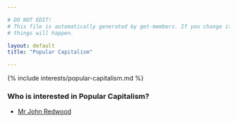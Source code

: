```yaml
---

# DO NOT EDIT!
# This file is automatically generated by get-members. If you change it, bad
# things will happen.

layout: default
title: "Popular Capitalism"

---
```


{% include interests/popular-capitalism.md %}

### Who is interested in Popular Capitalism?


* [Mr John Redwood](members/mr-john-redwood.html)
